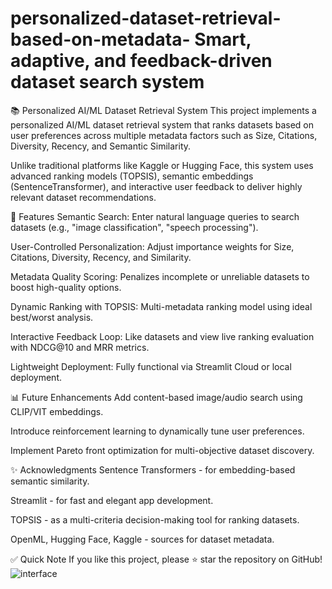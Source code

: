 # personalized-dataset-retrieval-based-on-metadata- Smart, adaptive, and feedback-driven dataset search system
📚 Personalized AI/ML Dataset Retrieval System
This project implements a personalized AI/ML dataset retrieval system that ranks datasets based on user preferences across multiple metadata factors such as Size, Citations, Diversity, Recency, and Semantic Similarity.

Unlike traditional platforms like Kaggle or Hugging Face, this system uses advanced ranking models (TOPSIS), semantic embeddings (SentenceTransformer), and interactive user feedback to deliver highly relevant dataset recommendations.

🚀 Features
Semantic Search: Enter natural language queries to search datasets (e.g., "image classification", "speech processing").

User-Controlled Personalization: Adjust importance weights for Size, Citations, Diversity, Recency, and Similarity.

Metadata Quality Scoring: Penalizes incomplete or unreliable datasets to boost high-quality options.

Dynamic Ranking with TOPSIS: Multi-metadata ranking model using ideal best/worst analysis.

Interactive Feedback Loop: Like datasets and view live ranking evaluation with NDCG@10 and MRR metrics.

Lightweight Deployment: Fully functional via Streamlit Cloud or local deployment.

📊 Future Enhancements
Add content-based image/audio search using CLIP/VIT embeddings.

Introduce reinforcement learning to dynamically tune user preferences.

Implement Pareto front optimization for multi-objective dataset discovery.

✨ Acknowledgments
Sentence Transformers - for embedding-based semantic similarity.

Streamlit - for fast and elegant app development.

TOPSIS - as a multi-criteria decision-making tool for ranking datasets.

OpenML, Hugging Face, Kaggle - sources for dataset metadata.

✅ Quick Note
If you like this project, please ⭐️ star the repository on GitHub!
![interface](https://github.com/user-attachments/assets/9034a6e3-4415-49e6-a30e-00eb90e25c3c)

